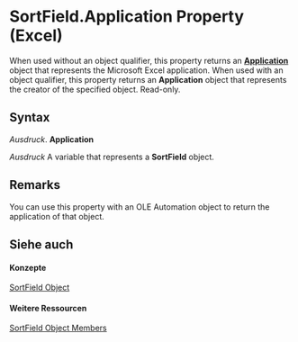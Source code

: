 
# SortField.Application Property (Excel)

When used without an object qualifier, this property returns an  **[Application](19b73597-5cf9-4f56-8227-b5211f657f6f.md)** object that represents the Microsoft Excel application. When used with an object qualifier, this property returns an **Application** object that represents the creator of the specified object. Read-only.


## Syntax

 _Ausdruck_. **Application**

 _Ausdruck_ A variable that represents a **SortField** object.


## Remarks

You can use this property with an OLE Automation object to return the application of that object.


## Siehe auch


#### Konzepte


[SortField Object](2becf77f-c072-2060-9baf-ebcf785c05bb.md)
#### Weitere Ressourcen


[SortField Object Members](http://msdn.microsoft.com/library/f690a20f-e9aa-8ac7-2389-093707269120%28Office.15%29.aspx)